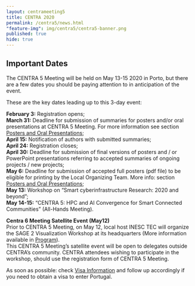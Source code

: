 ```yaml
---
layout: centrameeting5
title: CENTRA 2020
permalink: /centra5/news.html
"feature-img": img/centra5/centra5-banner.png
published: true
hide: true
---
```


## Important Dates

The CENTRA 5 Meeting will be held on May 13-15 2020 in Porto, but there are a few dates you should be paying attention to in anticipation of the event.   

These are the key dates leading up to this 3-day event:  
  
  **February 3:** Registration opens;   
  **March 31:** Deadline for submission of summaries for posters and/or oral presentations at CENTRA 5 Meeting. For more information see section [Posters and Oral Presentations](posters.html);  
  **April 15:**  Notification of authors with submitted summaries;  
  **April 24:** Registration closes;  
  **April 30:** Deadline for submission of final versions of posters and / or PowerPoint presentations referring to accepted summaries of ongoing projects / new projects;  
  **May 6:** Deadline for submission of accepted full posters (pdf file) to be eligible for printing by the Local Organizing Team. More info: section [Posters and Oral Presentations](posters.html);  
  **May 13:** Workshop on “Smart cyberinfrastructure Research: 2020 and beyond”;   
  **May 14-15:** “CENTRA 5: HPC and AI Convergence for Smart Connected Communities” (All-Hands Meeting).  

**Centra 6 Meeting Satellite Event (May12)**  
Prior to CENTRA 5 Meeting, on May 12, local host INESC TEC will organize the SAGE 2 Visualization Workshop at its headquarters (More information available in [Program](program.html)).<br />This CENTRA 5 Meeting’s satellite event will be open to delegates outside CENTRA’s community. CENTRA attendees wishing to participate in the workshop, should use the registration form of CENTRA 5 Meeting.  

As soon as possible: check [Visa Information](visainfo.html) and follow up accordingly if you need to obtain a visa to enter Portugal.  

